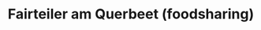 ---
title: "Fairteiler am Querbeet (foodsharing)"
url: /leipzig/fairteiler-am-querbeet-foodsharing/
shop: Supermarkt
---